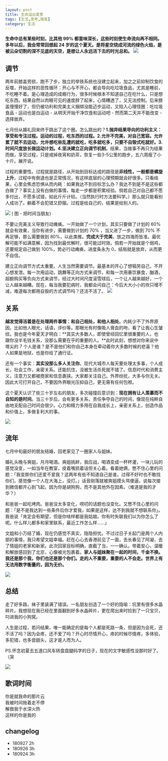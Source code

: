 ```yaml
---
layout: post
title: 生命溢出夏季
tags: [生活,思考,随笔]
category: 生活
---
```


**生命中总有某些时刻，比其他 99% 都意味深长，这些时刻使生命流向再不相同。多年以后，我会常常回想起 24 岁的这个夏天。是将星空烧成河流的绿色火焰，是被云朵切割的深不见底的天空，是想让人永远活下去的时光总和。**
![](http://oax0nr6r7.bkt.clouddn.com/2018-09-27-WechatIMG176.jpeg)

## 调节

两年前膝盖劳损，跑不了步，独立的举铁系统也没建立起来，加之之前抑制饮食的反噬，开始这样的恶性循环：开心与不开心，都会导向吃垃圾食品，尤其是睡前，不吃睡不着。是心理造成的成瘾行为，很多时候根本不知道自己在吃什么，只是想吃东西。结果自然以肉眼可见的速度胖了起来，心情糟透了，又无法控制。后来膝盖慢慢好了，但仍被功利和完美主义捆绑没能迈步运动，又陷入心理怪圈：吃垃圾食品 - 运动也是白运动 - 从明天开始干净饮食和运动吧 - 然而第二天并不能改变 - 选择放弃。

七月份从婚礼回来终于跳出了这个圈。怎么跳出的？**1.抛弃结果导向的功利主义：享受和专注过程。运动的过程，吃东西的过程。2.允许不完美，对自己宽容。允许累了就不去运动，允许想吃些乱遭的就吃，吃多就吃多，只要不自毁式吃就好。3.时间尺度放长做运动计划。4.坚决建立正向调节机制**。结果，当做事不再只为结果而做，享受过程，只是戒掉夜宵和奶茶，恢复一些3-5公里的跑步，五六周瘦了小十斤。展开说。

过程的重要性。过程就是路径，从开始到目标达成的路径是**非线性，一般都是螺旋上升**，过程中有倒退也是正常情况，有这样底层的心理预期就会好很多。只看结果，心里会焦虑恐惧从而内耗：如果我达不到目标怎么办？我达不到是不是这些都白做了？事实上没有白做的事情，每走一步都是积累经验。倘若自己对自己都不愿多付出，不愿多试错，如此斤斤计较。（当然执行时方法要科学。）那么就只能看别人成功了。躺着不会犯错又舒服。过程是给自己的，结果是给别人的。

![](http://oax0nr6r7.bkt.clouddn.com/2018-09-27-%E5%B1%8F%E5%B9%95%E5%BF%AB%E7%85%A7%202018-09-27%2019.35.58.png)
( 图 - 把时间当朋友)

不要让完美主义导致行动瘫痪。一开始做了一个计划，其实只要做了计划的 60% 就会有效果，当你有进步，需要做到计划的 70% ，当又进了一步，做到 70% 不再足够，那么需要做到 80%，以此类推。**完成大于完美**，放之四海而皆准。最优解可能不如满意解，因为找到最优解时，很可能过时效。倘若一开始就是个弱鸡，还要规定自己做到 100%，势必行动瘫痪，进度条永为 0，结局就是放弃，从而更不自信。

建立正向调节方式太重要。人生当然需要调节。最基本的开心了想犒劳自己，不开心想发泄。每一次用运动，跳舞等正向方式来调节，和每一次用暴饮暴食，酗酒，超额购买等负向方式来调节，经过大时间尺度滚雪球后，一个让人越来越好，一个让人越来越糟。现在，每当我要犯病时，我都会问自己：今后大大小小的坎只增不减，难道每次都用自毁的方式调节吗？还活不活了。
![](http://oax0nr6r7.bkt.clouddn.com/2018-09-27-WechatIMG173.jpeg)

## 关系

**越发觉得活着是在处理两件事情：和自己相处，和他人相处**。内耗少不了外界原因，比如他人眼光，话语，评价等。那眼光有时像吸人膏血的吻，看了让我心生皱纹。我也是今年夏天才明白：**其实大多数人，即使曾经回忆里很重要的人，也跟你没半毛钱关系，没那么需要在乎的重要的人。**此时此刻，想想对你来说中塔尖的 7 个人是谁？是不是他们和你自己本身在牵动着你大多数时候的悲喜？他人如果是地狱，也是你给了通行证。

还有一个事实：**其实没那么多人关注你**。现代大城市人每天要处理太多事，个人成长，社会工作，亲密关系。还能抗住，没被生活杀死就不错了。信息时代和消费主义，注意力又都被商家和信息裹挟。大家都关注自己。外界纷扰，大多与你无关。因此大可打开自己，不要因外界眼光压抑自己，更无需有任何包袱。

这个夏天认识了些三十岁左右的朋友，多次碰撞后意识到：**现在拥有让人羡慕而不自知的是时间**。当三十岁后，会有更多关系，责任争夺自己的时间，像现在纯粹自由地支配自己时间会很少。心力和精力多用在自我成长上，亲密关系上，创造作品和价值上，多做复利大的事。

![](http://oax0nr6r7.bkt.clouddn.com/2018-09-27-%E5%B1%8F%E5%B9%95%E5%BF%AB%E7%85%A7%202018-09-27%2020.20.40.png)

## 流年
七月中旬最好的朋友结婚，回老家见了一圈家人与姐妹。

婚礼头晚与爽姐，月月喝酒。爽姐挑衅，我应战，喝酒变成一杯杯灌，一块儿玩的感觉没变，一如当年在教室，皮着嘴损着话但关心着。看着她俩，憋不住心里的问题：「我变胖你们还爱不爱我？这两年有些不知道自己是谁，过得不好时也不敢找你们，感觉像一个人在大海上，没灯。」话音刚落就被爽姐摸头骂傻逼，说每次接到微信都开心到飞起，因为你是胡狗狗，而不是其他外在因素。（难道是我的才华？）

和爸爸一起吃烤肉。爸爸没太多变化，唠叨的话题也没变化。又憋不住心里的问题：「是不是我达到一些条件后你才爱我，如果是这样，达不到我就不想联系你」。我爸说「肯定会有期望，但是你啥样都是我姑娘。你有时失联我们以为你怎么了呢。什么样儿都多和家里联系，最近工作怎么样......」

文姐和小万结了婚，现在仍感觉不真实，隐隐担忧。不过过日子关起门是两个人内部的事情，我只希望文姐幸福。赶在心心去香港前见了一面，去长春见了阿凝，去了情姐的老家和新家。此次回家目标明确，直截了当，一一确认。带着安心，温暖和解放感回到了北京，心像被光包裹着。**家人与姐妹聚在一起的时间，千金不换。我还是那个我，你们也还是那个你们。走的人不重要，重要的人不会走。世界上有无法用数字衡量的，因为无价。** 

![](http://oax0nr6r7.bkt.clouddn.com/2018-09-27-%E5%B1%8F%E5%B9%95%E5%BF%AB%E7%85%A7%202018-09-27%2020.21.32.png)

## 总结

走了好多路，袜子里装满了错误。一名朋友创造了一个好的隐喻：坑里有很多水晶碎片。我想现在我已经在里面翻到好多水晶碎片，更在爬出来时捡到了一只宝贝，叼进我的小狗窝。

人生是过程，若问结果，唯一能确定的是每个人都是死路一条，但是因为会死，还不活了吗？因为会疼，还不爱了吗？开心时尽情开心，疼的时候尽情疼，多体验，多犯错，也多尝甜头，这才是人而为人。

PS.怀念初夏去五道口风车转盘盘腿码字的日子，现在的文字敏感性没那时好了。（哭

![](http://oax0nr6r7.bkt.clouddn.com/2018-09-27-WechatIMG180.jpeg)

## 歌词时间
你是就我命的那片云    
我被时间拖着走不停    
解救我于水深火热    
这样的你是我的

## changelog
- 180927 2h
- 180926 3h
- 180924 3h
